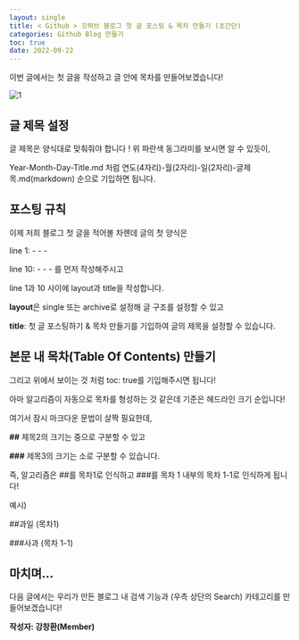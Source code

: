 ```yaml
---
layout: single
title: < Github > 깃허브 블로그 첫 글 포스팅 & 목차 만들기 (초간단) 
categories: Github Blog 만들기
toc: true
date: 2022-09-22
---
```


이번 글에서는 첫 글을 작성하고 글 안에 목차를 만들어보겠습니다! 

![1](https://user-images.githubusercontent.com/110464205/191769378-6277f323-f40b-4e66-ac25-27c0856865b3.png)


## 글 제목 설정

글 제목은 양식대로 맞춰줘야 합니다 ! 위 파란색 동그라미를 보시면 알 수 있듯이, 

Year-Month-Day-Title.md 처럼 연도(4자리)-월(2자리)-일(2자리)-글제목.md(markdown) 순으로 기입하면 됩니다.  

## 포스팅 규칙

이제 저희 블로그 첫 글을 적어볼 차롄데 글의 첫 양식은 


line 1: - - -

line 10: - - - 를 먼저 작성해주시고 

line 1과 10 사이에 layout과 title을 작성합니다.

**layout**은 single 또는 archive로 설정해 글 구조를 설정할 수 있고 

**title**: 첫 글 포스팅하기 & 목차 만들기를 기입하여 글의 제목을 설정할 수 있습니다. 

## 본문 내 목차(Table Of Contents) 만들기

그리고 위에서 보이는 것 처럼 toc: true를 기입해주시면 됩니다! 

아마 알고리즘이 자동으로 목차를 형성하는 것 같은데 기준은 헤드라인 크기 순입니다! 

여기서 잠시 마크다운 문법이 살짝 필요한데, 

 

 **##** 제목2의 크기는 중으로 구분할 수 있고 

 **###** 제목3의 크기는 소로 구분할 수 있습니다. 

즉, 알고리즘은 ##를 목차1로 인식하고 ###를 목차 1 내부의 목차 1-1로 인식하게 됩니다! 

예시)

 ##과일 (목차1)

 ###사과 (목차 1-1)

## 마치며…

다음 글에서는 우리가 만든 블로그 내 검색 기능과 (우측 상단의 Search) 카테고리를 만들어보겠습니다!

**작성자: 강창환(Member)**
